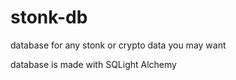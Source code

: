 # stonk-db
database for any stonk or crypto data you may want

database is made with SQLight Alchemy
